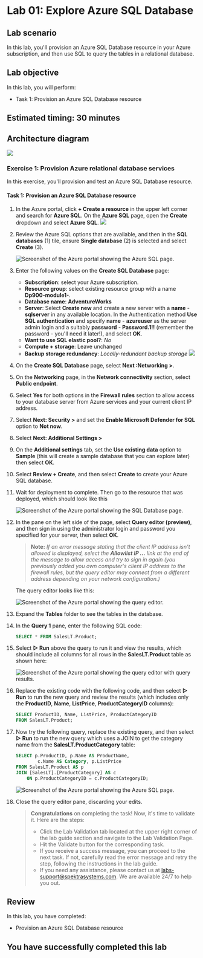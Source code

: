 # Lab 01: Explore Azure SQL Database

## Lab scenario

In this lab, you'll provision an Azure SQL Database resource in your Azure subscription, and then use SQL to query the tables in a relational database. 

## Lab objective

In this lab, you will perform:

+ Task 1: Provision an Azure SQL Database resource

## Estimated timing: 30 minutes

## Architecture diagram

![](images/sc900module1.png)

### Exercise 1: Provision Azure relational database services

In this exercise, you'll provision and test an Azure SQL Database resource.

#### Task 1: Provision an Azure SQL Database resource

1. In the Azure portal, click **+ Create a resource** in the upper left corner and search for **Azure SQL**. On the **Azure SQL** page, open the **Create** dropdown and select **Azure SQL**.
   ![](images//dpm101.png)
    
1. Review the Azure SQL options that are available, and then in the  **SQL databases** (1)  tile, ensure  **Single database** (2)  is selected and select  **Create** (3).
    
    ![Screenshot of the Azure portal showing the Azure SQL page.](images//DP-900sql.png)
    
1. Enter the following values on the  **Create SQL Database**  page:
    
    -   **Subscription**: select your Azure subscription.
    -   **Resource group**: select existing resource group with a name **Dp900-module1-<inject key="DeploymentID" enableCopy="false"/>**.
    -   **Database name**:  **AdventureWorks**
    -   **Server**: Select  **Create new**  and create a new server with a **name** - **sqlserver<inject key="DeploymentID" enableCopy="false"/>** in any available location. In the Authentication method **Use SQL authentication**  and specify **name** - **azureuser** as the server admin login and a suitably **password** - **Password.1!!** (remember the password - you'll need it later!), and select **OK**.
    -   **Want to use SQL elastic pool?**:  _No_
    -   **Compute + storage**: Leave unchanged
    -   **Backup storage redundancy**:  _Locally-redundant backup storage_
    ![](images//dpm102.png)

1. On the  **Create SQL Database**  page, select  **Next :Networking >**.

1. On the **Networking**  page, in the  **Network connectivity**  section, select  **Public endpoint**. 

1. Select  **Yes**  for both options in the  **Firewall rules**  section to allow access to your database server from Azure services and your current client IP address.
    
1. Select  **Next: Security >**  and set the  **Enable Microsoft Defender for SQL**  option to  **Not now**.
    
1. Select  **Next: Additional Settings >**  

1. On the **Additional settings**  tab, set the  **Use existing data**  option to  **Sample**  (this will create a sample database that you can explore later) then select **OK**.
    
1. Select  **Review + Create**, and then select  **Create**  to create your Azure SQL database.
    
1. Wait for deployment to complete. Then go to the resource that was deployed, which should look like this
    
    ![Screenshot of the Azure portal showing the SQL Database page.](images//sql-database-portal.png)
    
1. In the pane on the left side of the page, select  **Query editor (preview)**, and then sign in using the administrator login and password you specified for your server, then select **OK**.
    
    >**Note:** _If an error message stating that the client IP address isn't allowed is displayed, select the  **Allowlist IP ...**  link at the end of the message to allow access and try to sign in again (you previously added you own computer's client IP address to the firewall rules, but the query editor may connect from a different address depending on your network configuration.)_
    
   The query editor looks like this:
    
   ![Screenshot of the Azure portal showing the query editor.](images//query-editor.png)
    
1. Expand the  **Tables**  folder to see the tables in the database.
    
1. In the  **Query 1**  pane, enter the following SQL code:

    ```sql
    SELECT * FROM SalesLT.Product;
    ```
    
1. Select  **▷ Run**  above the query to run it and view the results, which should include all columns for all rows in the  **SalesLT.Product**  table as shown here:
    
     ![Screenshot of the Azure portal showing the query editor with query results.](images//sql-query-results.png)
     
1. Replace the existing code with the following code, and then select **&#9655; Run** to run the new query and review the results (which includes only the **ProductID**, **Name**, **ListPrice**, **ProductCategoryID** columns):

    ```sql
    SELECT ProductID, Name, ListPrice, ProductCategoryID
    FROM SalesLT.Product;
    ```

1. Now try the following query, replace the existing query, and then select **&#9655; Run** to run the new query which uses a JOIN to get the category name from the **SalesLT.ProductCategory** table:

    ```sql
    SELECT p.ProductID, p.Name AS ProductName,
            c.Name AS Category, p.ListPrice
    FROM SalesLT.Product AS p
    JOIN [SalesLT].[ProductCategory] AS c
        ON p.ProductCategoryID = c.ProductCategoryID;
    ```

    ![Screenshot of the Azure portal showing the Azure SQL page.](images//DP-900(result).png)

1. Close the query editor pane, discarding your edits.
  
    > **Congratulations** on completing the task! Now, it's time to validate it. Here are the steps:
    > - Click the Lab Validation tab located at the upper right corner of the lab guide section and navigate to the Lab Validation Page.
    > - Hit the Validate button for the corresponding task.
    > - If you receive a success message, you can proceed to the next task. If not, carefully read the error message and retry the step, following the instructions in the lab guide.
    > - If you need any assistance, please contact us at labs-support@spektrasystems.com. We are available 24/7 to help you out.

    <validation step="8741822c-1290-45d5-9c7d-adb15c3dc8f5" />

## Review
In this lab, you have completed:
- Provision an Azure SQL Database resource
  
## You have successfully completed this lab
